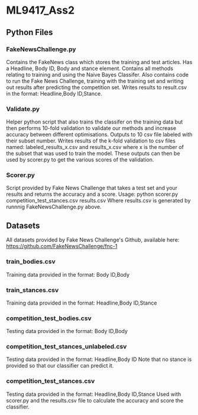 # ML9417_Ass2

## Python Files

### FakeNewsChallenge.py
Contains the FakeNews class which stores the training and test articles. Has a Headline, Body ID, Body and stance element.
Contains all methods relating to training and using the Naive Bayes Classifer. Also contains code to run the Fake News
Challenge, training with the training set and writing out results after predicting the competition set. 
Writes results to result.csv in the format: Headline,Body ID,Stance.

### Validate.py
Helper python script that also trains the classifer on the training data but then performs 10-fold validation to validate 
our methods and increase accuracy between different optimisations. Outputs to 10 csv file labeled with their subset number.
Writes results of the k-fold validation to csv files named: labeled_results_x.csv and results_x.csv where x is the number of 
the subset that was used to train the model. These outputs can then be used by scorer.py to get the various scores of the validation.

### Scorer.py
Script provided by Fake News Challenge that takes a test set and your results and returns the accuracy and a score. 
Usage: python scorer.py competition_test_stances.csv results.csv
Where results.csv is generated by runnnig FakeNewsChallenge.py above.

## Datasets

All datasets provided by Fake News Challenge's Github, available here: https://github.com/FakeNewsChallenge/fnc-1

### train_bodies.csv
Training data provided in the format: Body ID,Body

### train_stances.csv
Training data provided in the format: Headline,Body ID,Stance

### competition_test_bodies.csv
Testing data provided in the format: Body ID,Body

### competition_test_stances_unlabeled.csv
Testing data provided in the format: Headline,Body ID
Note that no stance is provided so that our classifier can predict it.

### competition_test_stances.csv
Testing data provided in the format: Headline,Body ID,Stance
Used with scorer.py and the results.csv file to calculate the accuracy and score the classifier.